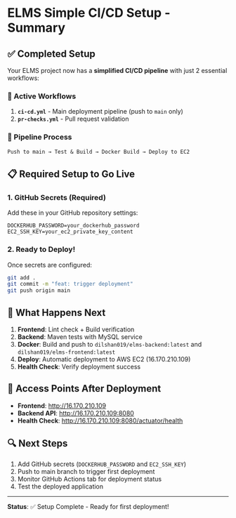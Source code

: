 # ELMS Simple CI/CD Setup - Summary

## ✅ Completed Setup

Your ELMS project now has a **simplified CI/CD pipeline** with just 2 essential workflows:

### 🔧 Active Workflows
1. **`ci-cd.yml`** - Main deployment pipeline (push to `main` only)
2. **`pr-checks.yml`** - Pull request validation

### 🚀 Pipeline Process
```
Push to main → Test & Build → Docker Build → Deploy to EC2
```

## 📋 Required Setup to Go Live

### 1. GitHub Secrets (Required)
Add these in your GitHub repository settings:
```
DOCKERHUB_PASSWORD=your_dockerhub_password
EC2_SSH_KEY=your_ec2_private_key_content
```

### 2. Ready to Deploy!
Once secrets are configured:
```bash
git add .
git commit -m "feat: trigger deployment" 
git push origin main
```

## 🎯 What Happens Next

1. **Frontend**: Lint check + Build verification
2. **Backend**: Maven tests with MySQL service
3. **Docker**: Build and push to `dilshan019/elms-backend:latest` and `dilshan019/elms-frontend:latest`
4. **Deploy**: Automatic deployment to AWS EC2 (16.170.210.109)
5. **Health Check**: Verify deployment success

## 📱 Access Points After Deployment
- **Frontend**: http://16.170.210.109
- **Backend API**: http://16.170.210.109:8080
- **Health Check**: http://16.170.210.109:8080/actuator/health

## 🔍 Next Steps
1. Add GitHub secrets (`DOCKERHUB_PASSWORD` and `EC2_SSH_KEY`)
2. Push to main branch to trigger first deployment
3. Monitor GitHub Actions tab for deployment status
4. Test the deployed application

---
**Status**: ✅ Setup Complete - Ready for first deployment!